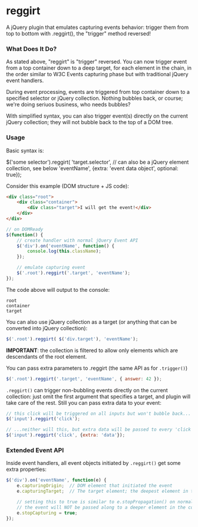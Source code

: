 reggirt
=======

A jQuery plugin that emulates capturing events behavior: trigger them from top to bottom with .reggirt(), the "trigger" method reversed!

### What Does It Do?

As stated above, "reggirt" is "trigger" reversed.
You can now trigger event from a top container down to a deep target, for each element in the chain,
in the order similar to W3C Events capturing phase but with traditional jQuery event handlers.

During event processing, events are triggered from top container down to a specified selector or jQuery collection.
Nothing bubbles back, or course; we're doing seriuos business, who needs bubbles?

With simplified syntax, you can also trigger event(s) directly on the current jQuery collection; they will not bubble back to the top of a DOM tree.

### Usage

Basic syntax is:

$('some selector').reggirt(
    'target.selector',  // can also be a jQuery element collection, see below
    'eventName',
    {extra: 'event data object', optional: true});

Consider this example (DOM structure + JS code):

```html
<div class="root">
    <div class="container">
        <div class="target">I will get the event!</div>
    </div>
</div>
```

```javascript
// on DOMReady
$(function() {
    // create handler with normal jQuery Event API
    $('div').on('eventName', function() {
        console.log(this.className);
    });

    // emulate capturing event
    $('.root').reggirt('.target', 'eventName');
});
```

The code above will output to the console:
```
root
container
target
```

You can also use jQuery collection as a target (or anything that can be converted into jQuery collection):
```javascript
$('.root').reggirt( $('div.target'), 'eventName');
```
**IMPORTANT**: the collection is filtered to allow only elements which are descendants of the root element.

You can pass extra parameters to .reggirt (the same API as for ``.trigger()``)

```javascript
$('.root').reggirt('.target', 'eventName', { answer: 42 });

```

``.reggirt()`` can trigger non-bubbling events directly on the current collection:
just omit the first argument that specifies a target, and plugin will take care of the rest.
Still you can pass extra data to your event:

```javascript
// this click will be triggered on all inputs but won't bubble back...
$('input').reggirt('click');

// ...neither will this, but extra data will be passed to every 'click' event handler:
$('input').reggirt('click', {extra: 'data'});
```

### Extended Event API

Inside event handlers, all event objects initiated by ``.reggirt()`` get some extra properties:

```javascript
$('div').on('eventName', function(e) {
    e.capturingOrigin;  // DOM element that initiated the event
    e.capturingTarget;  // The target element; the deepest element in the chain, the last to get the event

    // setting this to true is similar to e.stopPropagation() on normal events;
    // the event will NOT be passed along to a deeper element in the container chain.
    e.stopCapturing = true;
});

```
